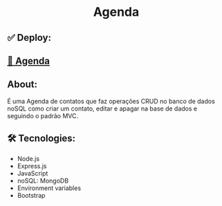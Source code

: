 <h1 align="center">Agenda</h1>

##  ✅ Deploy:
<h2><a href="http://34.95.207.34/">🚀 Agenda</a></h2>

## About:
<p>É uma Agenda de contatos que faz operações CRUD no banco de dados noSQL como criar
um contato, editar e apagar na base de dados e seguindo o padrão MVC.</p>

## 🛠 Tecnologies:
 <ul>
    <li>Node.js</li>
    <li>Express.js</li>
    <li>JavaScript</li>
    <li>noSQL: MongoDB</li>
    <li>Environment variables</li>
    <li>Bootstrap</li>
 </ul>
